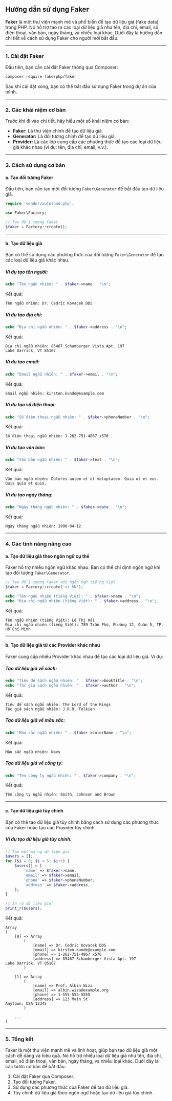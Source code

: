 ## **Hướng dẫn sử dụng Faker**

**Faker** là một thư viện mạnh mẽ và phổ biến để tạo dữ liệu giả (fake data) trong PHP. Nó hỗ trợ tạo ra các loại dữ liệu giả như tên, địa chỉ, email, số điện thoại, văn bản, ngày tháng, và nhiều loại khác. Dưới đây là hướng dẫn chi tiết về cách sử dụng Faker cho người mới bắt đầu.

---

### **1. Cài đặt Faker**

Đầu tiên, bạn cần cài đặt Faker thông qua Composer:

```bash
composer require fakerphp/faker
```

Sau khi cài đặt xong, bạn có thể bắt đầu sử dụng Faker trong dự án của mình.

---

### **2. Các khái niệm cơ bản**

Trước khi đi vào chi tiết, hãy hiểu một số khái niệm cơ bản:

- **Faker:** Là thư viện chính để tạo dữ liệu giả.
- **Generator:** Là đối tượng chính để tạo dữ liệu giả.
- **Provider:** Là các lớp cung cấp các phương thức để tạo các loại dữ liệu giả khác nhau (ví dụ: tên, địa chỉ, email, v.v.).

---

### **3. Cách sử dụng cơ bản**

#### **a. Tạo đối tượng Faker**

Đầu tiên, bạn cần tạo một đối tượng `Faker\Generator` để bắt đầu tạo dữ liệu giả.

```php
require 'vendor/autoload.php';

use Faker\Factory;

// Tạo đối tượng Faker
$faker = Factory::create();
```

---

#### **b. Tạo dữ liệu giả**

Bạn có thể sử dụng các phương thức của đối tượng `Faker\Generator` để tạo các loại dữ liệu giả khác nhau.

##### **Ví dụ tạo tên người:**

```php
echo "Tên ngẫu nhiên: " . $faker->name . "\n";
```

Kết quả:
```
Tên ngẫu nhiên: Dr. Cedric Kovacek DDS
```

##### **Ví dụ tạo địa chỉ:**

```php
echo "Địa chỉ ngẫu nhiên: " . $faker->address . "\n";
```

Kết quả:
```
Địa chỉ ngẫu nhiên: 85467 Schamberger Vista Apt. 197
Lake Darrick, VT 85107
```

##### **Ví dụ tạo email:**

```php
echo "Email ngẫu nhiên: " . $faker->email . "\n";
```

Kết quả:
```
Email ngẫu nhiên: kirsten.kunde@example.com
```

##### **Ví dụ tạo số điện thoại:**

```php
echo "Số điện thoại ngẫu nhiên: " . $faker->phoneNumber . "\n";
```

Kết quả:
```
Số điện thoại ngẫu nhiên: 1-262-751-4867 x576
```

##### **Ví dụ tạo văn bản:**

```php
echo "Văn bản ngẫu nhiên: " . $faker->text . "\n";
```

Kết quả:
```
Văn bản ngẫu nhiên: Dolores autem et et voluptatem. Quia ut et eos. Quia quia et quia.
```

##### **Ví dụ tạo ngày tháng:**

```php
echo "Ngày tháng ngẫu nhiên: " . $faker->date . "\n";
```

Kết quả:
```
Ngày tháng ngẫu nhiên: 1990-04-12
```

---

### **4. Các tính năng nâng cao**

#### **a. Tạo dữ liệu giả theo ngôn ngữ cụ thể**

Faker hỗ trợ nhiều ngôn ngữ khác nhau. Bạn có thể chỉ định ngôn ngữ khi tạo đối tượng `Faker\Generator`.

```php
// Tạo đối tượng Faker với ngôn ngữ tiếng Việt
$faker = Factory::create('vi_VN');

echo "Tên ngẫu nhiên (tiếng Việt): " . $faker->name . "\n";
echo "Địa chỉ ngẫu nhiên (tiếng Việt): " . $faker->address . "\n";
```

Kết quả:
```
Tên ngẫu nhiên (tiếng Việt): Lê Thị Hải
Địa chỉ ngẫu nhiên (tiếng Việt): 789 Trần Phú, Phường 12, Quận 5, TP. Hồ Chí Minh
```

---

#### **b. Tạo dữ liệu giả từ các Provider khác nhau**

Faker cung cấp nhiều Provider khác nhau để tạo các loại dữ liệu giả. Ví dụ:

##### **Tạo dữ liệu giả về sách:**

```php
echo "Tiêu đề sách ngẫu nhiên: " . $faker->bookTitle . "\n";
echo "Tác giả sách ngẫu nhiên: " . $faker->author . "\n";
```

Kết quả:
```
Tiêu đề sách ngẫu nhiên: The Lord of the Rings
Tác giả sách ngẫu nhiên: J.R.R. Tolkien
```

##### **Tạo dữ liệu giả về màu sắc:**

```php
echo "Màu sắc ngẫu nhiên: " . $faker->colorName . "\n";
```

Kết quả:
```
Màu sắc ngẫu nhiên: Navy
```

##### **Tạo dữ liệu giả về công ty:**

```php
echo "Tên công ty ngẫu nhiên: " . $faker->company . "\n";
```

Kết quả:
```
Tên công ty ngẫu nhiên: Smith, Johnson and Brown
```

---

#### **c. Tạo dữ liệu giả tùy chỉnh**

Bạn có thể tạo dữ liệu giả tùy chỉnh bằng cách sử dụng các phương thức của Faker hoặc tạo các Provider tùy chỉnh.

##### **Ví dụ tạo dữ liệu giả tùy chỉnh:**

```php
// Tạo một mảng dữ liệu giả
$users = [];
for ($i = 0; $i < 5; $i++) {
    $users[] = [
        'name' => $faker->name,
        'email' => $faker->email,
        'phone' => $faker->phoneNumber,
        'address' => $faker->address,
    ];
}

// In ra dữ liệu giả
print_r($users);
```

Kết quả:
```
Array
(
    [0] => Array
        (
            [name] => Dr. Cedric Kovacek DDS
            [email] => kirsten.kunde@example.com
            [phone] => 1-262-751-4867 x576
            [address] => 85467 Schamberger Vista Apt. 197
Lake Darrick, VT 85107
        )

    [1] => Array
        (
            [name] => Prof. Albin Wiza
            [email] => albin.wiza@example.org
            [phone] => 1-555-555-5555
            [address] => 123 Main St
Anytown, USA 12345
        )

    ...
)
```

---

### **5. Tổng kết**

Faker là một thư viện mạnh mẽ và linh hoạt, giúp bạn tạo dữ liệu giả một cách dễ dàng và hiệu quả. Nó hỗ trợ nhiều loại dữ liệu giả như tên, địa chỉ, email, số điện thoại, văn bản, ngày tháng, và nhiều loại khác. Dưới đây là các bước cơ bản để bắt đầu:

1. Cài đặt Faker qua Composer.
2. Tạo đối tượng Faker.
3. Sử dụng các phương thức của Faker để tạo dữ liệu giả.
4. Tùy chỉnh dữ liệu giả theo ngôn ngữ hoặc tạo dữ liệu giả tùy chỉnh.
